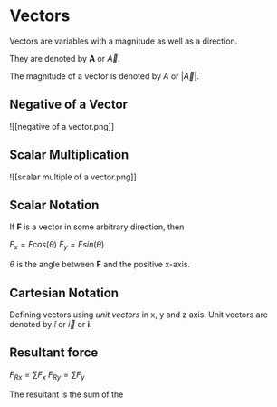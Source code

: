 # Vectors

Vectors are variables with a magnitude as well as a direction.

They are denoted by **A** or *${\vec{A}}$*.

The magnitude of a vector is denoted by *A* or |*${\vec{A}}$*|.

## Negative of a Vector

![[negative of a vector.png]]

## Scalar Multiplication
![[scalar multiple of a vector.png]]


## Scalar Notation
If **F** is a vector in some arbitrary direction, then

${F_x = F cos(\theta)}$
${F_y = F sin(\theta)}$

${\theta}$ is the angle between **F** and the positive x-axis.

## Cartesian Notation
Defining vectors using *unit vectors* in x, y and z axis. Unit vectors are denoted by ${\hat{i}}$ or *${\vec{i}}$* or **i**.

## Resultant force

${F_{Rx} = \sum{F_x}}$
${F_{Ry} = \sum{F_y}}$
 
 The resultant is the sum of the 